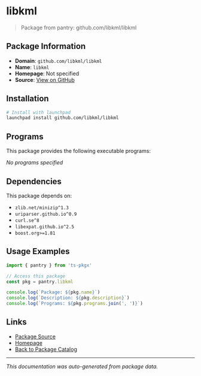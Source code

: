 # libkml

> Package from pantry: github.com/libkml/libkml

## Package Information

- **Domain**: `github.com/libkml/libkml`
- **Name**: `libkml`
- **Homepage**: Not specified
- **Source**: [View on GitHub](https://github.com/pkgxdev/pantry/tree/main/projects/github.com/libkml/libkml/package.yml)

## Installation

```bash
# Install with launchpad
launchpad install github.com/libkml/libkml
```

## Programs

This package provides the following executable programs:

*No programs specified*

## Dependencies

This package depends on:

- `zlib.net/minizip^1.3`
- `uriparser.github.io^0.9`
- `curl.se^8`
- `libexpat.github.io^2.5`
- `boost.org>=1.81`

## Usage Examples

```typescript
import { pantry } from 'ts-pkgx'

// Access this package
const pkg = pantry.libkml

console.log(`Package: ${pkg.name}`)
console.log(`Description: ${pkg.description}`)
console.log(`Programs: ${pkg.programs.join(', ')}`)
```

## Links

- [Package Source](https://github.com/pkgxdev/pantry/tree/main/projects/github.com/libkml/libkml/package.yml)
- [Homepage](#)
- [Back to Package Catalog](../../../package-catalog.md)

---

*This documentation was auto-generated from package data.*
